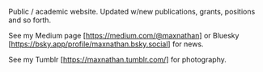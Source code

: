 Public / academic website. Updated w/new publications, grants, positions and so forth. 

See my Medium page [https://medium.com/@maxnathan] or Bluesky [https://bsky.app/profile/maxnathan.bsky.social] for news. 

See my Tumblr [https://maxnathan.tumblr.com/] for photography.    
